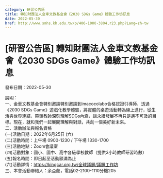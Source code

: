 ```yaml
---
category: 研習公告區
title: 轉知財團法人金車文教基金會《2030 SDGs Game》體驗工作坊訊息
date: 2022-05-30
href: http://www.smhs.kh.edu.tw/p/406-1000-3804,r23.php?Lang=zh-tw
---
```


# [研習公告區] 轉知財團法人金車文教基金會《2030 SDGs Game》體驗工作坊訊息

發布日期：2022-05-30

說明：  
一、金車文教基金會特別邀請特別邀請到imacocolabo合格認證引導師，透過《2030 SDGs Game》遊戲化教學體驗，將實體的桌遊活動轉為線上進行，從生活與世界連結，帶領教師深刻理解SDGs內涵，讓永續發展不再只是遙不可及的目標。現在，就和我們一起展開理解與對話，共創一個美好新未來。  
二、活動辦法與報名資格  
(一)活動日期：2022年6月25日 (六)  
(二)活動時間：上午場 0900-1230 / 下午場 1330-1700  
(三)活動地點：Zoom會議室  
(四)活動對象：國小、國中、高中各級學校教師（提供3小時教師研習時數）  
(五)報名時間：即日起至活動額滿為止  
(六)活動詳情：https://kingcar.org.tw/全球議題/議題工作坊  
三、本會活動聯絡人：余亞蘭，電話02-2100-1110分機205

